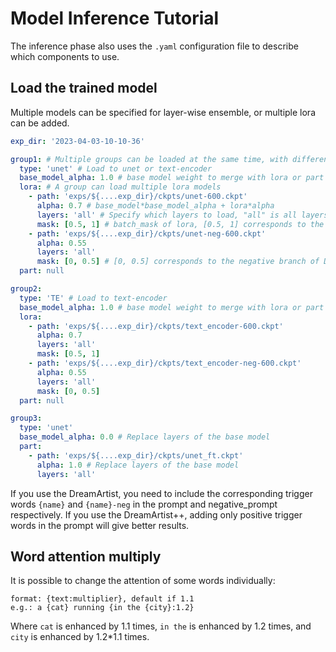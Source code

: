 # Model Inference Tutorial

The inference phase also uses the ``.yaml`` configuration file to describe which components to use.

## Load the trained model
Multiple models can be specified for layer-wise ensemble, or multiple lora can be added.

```yaml
exp_dir: '2023-04-03-10-10-36'

group1: # Multiple groups can be loaded at the same time, with different parameters.
  type: 'unet' # Load to unet or text-encoder
  base_model_alpha: 1.0 # base model weight to merge with lora or part
  lora: # A group can load multiple lora models
    - path: 'exps/${....exp_dir}/ckpts/unet-600.ckpt'
      alpha: 0.7 # base_model*base_model_alpha + lora*alpha
      layers: 'all' # Specify which layers to load, "all" is all layers
      mask: [0.5, 1] # batch_mask of lora, [0.5, 1] corresponds to the positive branch of DreamArtist++
    - path: 'exps/${....exp_dir}/ckpts/unet-neg-600.ckpt'
      alpha: 0.55
      layers: 'all'
      mask: [0, 0.5] # [0, 0.5] corresponds to the negative branch of DreamArtist++
  part: null

group2:
  type: 'TE' # Load to text-encoder
  base_model_alpha: 1.0 # base model weight to merge with lora or part
  lora:
    - path: 'exps/${....exp_dir}/ckpts/text_encoder-600.ckpt'
      alpha: 0.7
      layers: 'all'
      mask: [0.5, 1]
    - path: 'exps/${....exp_dir}/ckpts/text_encoder-neg-600.ckpt'
      alpha: 0.55
      layers: 'all'
      mask: [0, 0.5]
  part: null

group3:
  type: 'unet'
  base_model_alpha: 0.0 # Replace layers of the base model
  part: 
    - path: 'exps/${....exp_dir}/ckpts/unet_ft.ckpt'
      alpha: 1.0 # Replace layers of the base model
      layers: 'all'
```

If you use the DreamArtist, you need to include the corresponding trigger words ```{name}``` and ```{name}-neg``` in the prompt and negative_prompt respectively.
If you use the DreamArtist++, adding only positive trigger words in the prompt will give better results.

## Word attention multiply
It is possible to change the attention of some words individually:
```
format: {text:multiplier}, default if 1.1
e.g.: a {cat} running {in the {city}:1.2}
```
Where ```cat``` is enhanced by 1.1 times, ```in the``` is enhanced by 1.2 times, and ```city``` is enhanced by 1.2*1.1 times.